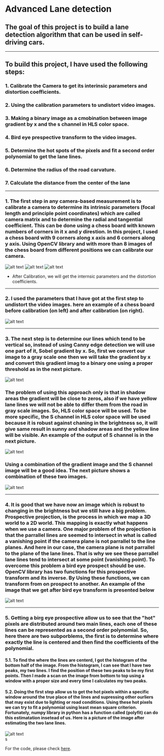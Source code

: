 # Advanced Lane detection

## The goal of this project is to build a lane detection algorithm that can be used in self-driving cars.
---

## To build this project, I have used the following steps:

### 1. Calibrate the Camera to get its interinsic parameters and  distortion coefficients.
### 2. Using the calibration parameters to undistort video images.
### 3. Making a binary image as a cmobination between image gradient by x and the s channel in HLS color space.
### 4. Bird eye prespective transform to the video images.
### 5. Determine the hot spots of the pixels and fit a second order polynomial to get the lane lines.
### 6. Determine the radius of the road carvature.
### 7. Calculate  the distance from the center of the lane
---

[//]: # (Image References)

[image1]: ./test_images/1.png 			"calibration"
[image2]: ./test_images/sobel_x.png 	"Grayscaling"
[image3]: ./test_images/s_image.png	 	"s_channel" 
[image4]: ./test_images/binary_img.png 	"binary_image"
[image5]: ./test_images/bird_eye.png 	"Bird eye image"
[image6]: ./test_images/poly_fit.png 	" Poly fit img"
[image7]: ./test_images/final.png 		"final imag"
[image8]: ./camera_cal/calibration1.jpg			"cal imag"
[image9]: ./camera_cal/calibration2.jpg 		"cal imag"
[image10]: ./camera_cal/calibration3.jpg 		"cal imag"



### 1. The first step in any camera-based measurement is to calibrate a camera to determine its intrinsic parameters (focal length and principle point coordinates) which are called camera matrix and to determine the radial and tangential coefficient. This can be done using a chess board with known numbers of corners in it x and y direstion. In this project, I used a chess board with 9 corners along x axis and 6 corners along y axis. Using OpenCV library and with more than 8 images of the chess board from different positions we can calibrate our camera.

![alt text][image8]
![alt text][image9]
![alt text][image10]	

* After Calibration, we will get the internsic parameters and the distortion coefficients. 

---
### 2. I used the parameters that I have got at the first step to undistort the video images. here an example of a chess board before calibration (on left) and after calibration (on right).
![alt text][image1]

---
### 3. The next step is to determine our lines which tend to be vertical so, instead of using Canny edge detection we will use one part of it, Sobel gradient by x. So, first we convert our image to a gray scale one then we will take the gradient by x and convert this gradient imag to a binary one using a proper threshold as in the next picture.
![alt text][image2]
### The problem of using this approach only is that in shadow areas the gradient will be close to zeros, also if we have yellow lane lines we will not be able to differ them from the road in gray scale images. So, HLS color space will be used. To be more specific, the S channel in HLS color space will be used because it is robust against chaning in the brightness so, it will give same result in sunny and shadow areas and the yellow line will be visible. An example of the output of S channel is in the next picture.
![alt text][image3]
### Using a combination of the gradient image and the S channel image will be a good idea. The next picture shows a combination of these two images.
![alt text][image4]

---
### 4. It is good that we have now an image which is robust to changing in the brightness but we still have a big problem. Prospective projection, is the process in which we map a 3D world to a 2D world. This mapping is exactly what happens when we use a camera. One major problem of the projection is that the parrallel lines are seemed to intersect in what is called a vanishing point if the camera plane is not parrallel to the line planes. And here in our case, the camera plane is not parrallel to the plane of the lane lines. That is why we see these parrallel lane lines tend to intersect at some point (vanishing point). To overcome this problem a bird eye prospect should be use. OpenCV library has two functions for this prospective transform and its inverse. By Using these functions, we can transform from on prospect to another. An example of the image that we get after bird eye transform is presented below
![alt text][image5]   

---
### 5. Getting a birg eye prospective allow us to see that the "hot" pixels are distributed around two main lines, each one of these lines can be represented as a second order polynomial. So, here there are two subporblems, the first is to determine where exactly the line is centered and then find the coefficients of the polynomial.
#### 5.1. To find the where the lines are centerd, I got the histogram of the bottom half of the image. From the histogram, I can see that I have two peaks, my two lines. I find the position of these two peaks to be my first points. Then I made a scan on the image from bottom to top using a window with a proper size and every time I calculates my two peaks.
#### 5.2. Doing the first step allow us to get the hot pixels within a specific window around the true place of the lines and supressing other ourliers that may exist due to lighting or road conditions. Using these hot pixels we can try to fit a polynomial using least mean square criterion. Fortunately, numpy library in python has a function called (polyfit) can do this estimatation insetead of us. Here is a picture of the image after estimating the two lane lines.
![alt text][image6]    
s

For the code, please check [here](Traffic_Sign_Classifier-.ipynb).
